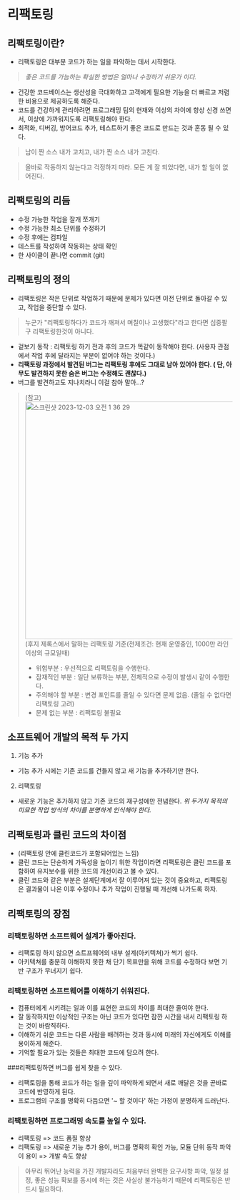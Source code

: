 # 리팩토링

## 리팩토링이란?

- 리팩토링은 대부분 코드가 하는 일을 파악하는 데서 시작한다.

> _좋은 코드를 가늠하는 확실한 방법은 얼마나 수정하기 쉬운가 이다._

- 건강한 코드베이스는 생산성을 극대화하고 고객에게 필요한 기능을 더 빠르고 저렴한 비용으로 제공하도록 해준다.
- 코드를 건강하게 관리하려면 프로그래밍 팀의 현재와 이상의 차이에 항상 신경 쓰면서, 이상에 가까워지도록 리팩토링해야 한다.
- 최적화, 디버깅, 방어코드 추가, 테스트하기 좋은 코드로 만드는 것과 혼동 될 수 있다.

> 남이 짠 소스 내가 고치고, 내가 짠 소스 내가 고친다.

> 올바로 작동하지 않는다고 걱정하지 마라.
> 모든 게 잘 되었다면, 내가 할 일이 없어진다.

## 리팩토링의 리듬

- 수정 가능한 작업을 잘개 쪼개기
- 수정 가능한 최소 단위를 수정하기
- 수정 후에는 컴파일
- 테스트를 작성하여 작동하는 상태 확인
- 한 사이클이 끝나면 commit (git)

## 리팩토링의 정의

- 리팩토링은 작은 단위로 작업하기 때문에 문제가 있다면 이전 단위로 돌아갈 수 있고, 작업을 중단할 수 있다.

> 누군가 "리팩토링하다가 코드가 깨져서 며칠이나 고생했다"라고 한다면 십중팔구 리팩토링한것이 아니다.

- 겉보기 동작 : 리팩토링 하기 전과 후의 코드가 똑같이 동작해야 한다. (사용자 관점에서 작업 후에 달라지는 부분이 없어야 하는 것이다.)
- **리팩토링 과정에서 발견된 버그는 리팩토링 후에도 그대로 남아 있어야 한다. ( 단, 아무도 발견하지 못한 숨은 버그는 수정해도 괜찮다.)**
- 버그를 발견하고도 지나치라니 이걸 참아 말아...?

> (참고)
> <img width="532" alt="스크린샷 2023-12-03 오전 1 36 29" src="https://github.com/HOJOON07/ssok-ssok/assets/81367886/326d2b7b-b75b-4739-8e78-d0269bc92d0d">
> (후지 제록스에서 말하는 리팩토링 기준(전제조건: 현재 운영중인, 1000만 라인 이상의 규모일때)
>
> - 위험부분 : 우선적으로 리팩토링을 수행한다.
> - 잠재적인 부분 : 일단 보류하는 부분, 전체적으로 수정이 발생시 같이 수행한다.
> - 주의해야 할 부분 : 변경 포인트를 줄일 수 있다면 문제 없음. (줄일 수 없다면 리팩토링 고려)
> - 문제 없는 부분 : 리팩토링 불필요

## 소프트웨어 개발의 목적 두 가지

1. 기능 추가

- 기능 추가 시에는 기존 코드를 건들지 않고 새 기능을 추가하기만 한다.

2. 리팩토링

- 새로운 기능은 추가하지 않고 기존 코드의 재구성에만 전념한다.
  _위 두가지 목적의 미묘한 작업 방식의 차이를 분명하게 인식해야 한다._

## 리팩토링과 클린 코드의 차이점

- (리팩토링 안에 클린코드가 포함되어있는 느낌)
- 클린 코드는 단순하게 가독성을 높이기 위한 작업이라면 리팩토링은 클린 코드를 포함하여 유지보수를 위한 코드의 개선이라고 볼 수 있다.
- 클린 코드와 같은 부분은 설계단계에서 잘 이루어져 있는 것이 중요하고, 리팩토링은 결과물이 나온 이후 수정이나 추가 작업이 진행될 때 개선해 나가도록 하자.

## 리팩토링의 장점

### 리팩토링하면 소프트웨어 설계가 좋아진다.

- 리팩토링 하지 않으면 소트프웨어의 내부 설계(아키텍쳐)가 썩기 쉽다.
- 아키텍쳐를 충분히 이해하지 못한 채 단기 목표만을 위해 코드를 수정하다 보면 기반 구조가 무너지기 쉽다.

### 리팩토링하면 소프트웨어를 이해하기 쉬워진다.

- 컴퓨터에게 시키려는 일과 이를 표현한 코드의 차이를 최대한 줄여야 한다.
- 잘 동작하지만 이상적인 구조는 아닌 코드가 있다면 잠깐 시간을 내서 리팩토링 하는 것이 바람직하다.
- 이해하기 쉬운 코드는 다른 사람을 배려하는 것과 동시에 미래의 자신에게도 이해를 용이하게 해준다.
- 기억할 필요가 있는 것들은 최대한 코드에 담으려 한다.

###리팩토링하면 버그를 쉽게 찾을 수 있다.

- 리팩토링을 통해 코드가 하는 일을 깊이 파악하게 되면서 새로 깨달은 것을 곧바로 코드에 반영하게 된다.
- 프로그램의 구조를 명확히 다듬으면 '~ 할 것이다' 하는 가정이 분명하게 드러난다.

### 리팩토링하면 프로그래밍 속도를 높일 수 있다.

- 리팩토링 => 코드 품질 향상
- 리팩토링 => 새로운 기능 추가 용이, 버그를 명확히 확인 가능, 모듈 단위 동작 파악이 용이 => 개발 속도 향상

> 아무리 뛰어난 능력을 가진 개발자라도 처음부터 완벽한 요구사항 파악, 일정 설정, 좋은 성능 확보를 동시에 하는 것은 사실상 불가능하기 때문에 리팩토링은 반드시 필요하다.
